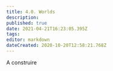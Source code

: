 ```yaml
---
title: 4.0. Worlds
description: 
published: true
date: 2021-04-21T16:23:05.395Z
tags: 
editor: markdown
dateCreated: 2020-10-20T12:58:21.768Z
---
```


A construire